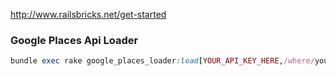 http://www.railsbricks.net/get-started

### Google Places Api Loader
```ruby
bundle exec rake google_places_loader:load[YOUR_API_KEY_HERE,/where/you/want/the/data.json]
```
